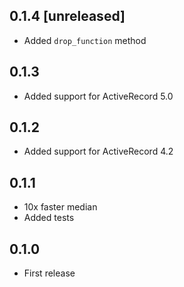 ## 0.1.4 [unreleased]

- Added `drop_function` method

## 0.1.3

- Added support for ActiveRecord 5.0

## 0.1.2

- Added support for ActiveRecord 4.2

## 0.1.1

- 10x faster median
- Added tests

## 0.1.0

- First release
